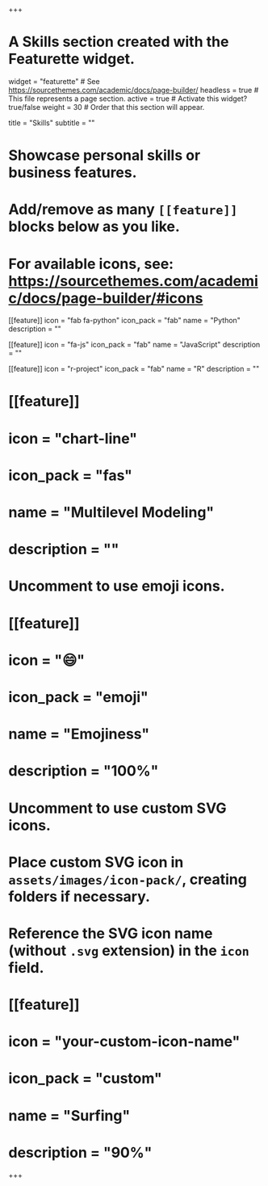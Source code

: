 +++
# A Skills section created with the Featurette widget.
widget = "featurette"  # See https://sourcethemes.com/academic/docs/page-builder/
headless = true  # This file represents a page section.
active = true  # Activate this widget? true/false
weight = 30  # Order that this section will appear.

title = "Skills"
subtitle = ""

# Showcase personal skills or business features.
# 
# Add/remove as many `[[feature]]` blocks below as you like.
# 
# For available icons, see: https://sourcethemes.com/academic/docs/page-builder/#icons
  
[[feature]]
  icon = "fab fa-python"
  icon_pack = "fab"
  name = "Python"
  description = ""
  
  [[feature]]
  icon = "fa-js"
  icon_pack = "fab"
  name = "JavaScript"
  description = ""
  
  [[feature]]
  icon = "r-project"
  icon_pack = "fab"
  name = "R"
  description = ""
  
 # [[feature]]
 # icon = "chart-line"
 # icon_pack = "fas"
 # name = "Multilevel Modeling"
 # description = ""  

# Uncomment to use emoji icons.
# [[feature]]
#  icon = ":smile:"
#  icon_pack = "emoji"
#  name = "Emojiness"
#  description = "100%"  

# Uncomment to use custom SVG icons.
# Place custom SVG icon in `assets/images/icon-pack/`, creating folders if necessary.
# Reference the SVG icon name (without `.svg` extension) in the `icon` field.
# [[feature]]
#  icon = "your-custom-icon-name"
#  icon_pack = "custom"
#  name = "Surfing"
#  description = "90%"

+++
